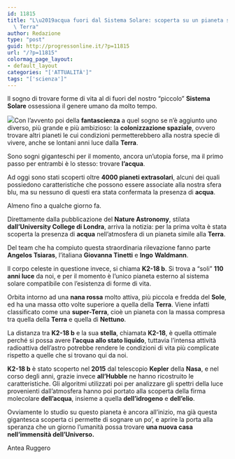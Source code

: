 ```yaml
---
id: 11815
title: "L\u2019acqua fuori dal Sistema Solare: scoperta su un pianeta simile alla\
  \ Terra"
author: Redazione
type: "post"
guid: http://progressonline.it/?p=11815
url: "/?p=11815"
colormag_page_layout:
- default_layout
categories: "['ATTUALITÀ']"
tags: "['scienza']"
---
```


Il sogno di trovare forme di vita al di fuori del nostro “piccolo” **Sistema Solare** ossessiona il genere umano da molto tempo.

![](https://progressonline.it/wp-content/uploads/2019/09/eagle-nebula-11149_1280-1024x1024.jpg)Con l’avvento poi della **fantascienza** a quel sogno se n’è aggiunto uno diverso, più grande e più ambizioso: la **colonizzazione spaziale**, ovvero trovare altri pianeti le cui condizioni permetterebbero alla nostra specie di vivere, anche se lontani anni luce dalla **Terra**.

Sono sogni giganteschi per il momento, ancora un’utopia forse, ma il primo passo per entrambi è lo stesso: trovare **l’acqua**.

Ad oggi sono stati scoperti oltre **4000 pianeti extrasolari**, alcuni dei quali possiedono caratteristiche che possono essere associate alla nostra sfera blu, ma su nessuno di questi era stata confermata la presenza di **acqua**.

Almeno fino a qualche giorno fa.

Direttamente dalla pubblicazione del **Nature Astronomy**, stilata **dall’University College di Londra**, arriva la notizia: per la prima volta è stata scoperta la presenza di **acqua** nell’atmosfera di un pianeta simile alla **Terra**.

Del team che ha compiuto questa straordinaria rilevazione fanno parte **Angelos Tsiaras**, l’italiana **Giovanna Tinetti** e **Ingo** **Waldmann**.

Il corpo celeste in questione invece, si chiama **K2-18 b**. Si trova a “soli” **110 anni luce** da noi, e per il momento è l’unico pianeta esterno al sistema solare compatibile con l’esistenza di forme di vita.

Orbita intorno ad una **nana rossa** molto attiva, più piccola e fredda del **Sole**, ed ha una massa otto volte superiore a quella della **Terra**. Viene infatti classificato come una **super-Terra**, cioè un pianeta con la massa compresa tra quella della **Terra** e quella di **Nettuno**.

La distanza tra **K2-18 b** e la sua **stella**, chiamata **K2-18**, è quella ottimale perché si possa avere **l’acqua allo stato liquido**, tuttavia l’intensa attività radioattiva dell’astro potrebbe rendere le condizioni di vita più complicate rispetto a quelle che si trovano qui da noi.

**K2-18 b** è stato scoperto nel **2015** dal telescopio **Kepler** della **Nasa**, e nel corso degli anni, grazie invece **all’Hubble** ne hanno ricostruito le caratteristiche. Gli algoritmi utilizzati poi per analizzare gli spettri della luce provenienti dall’atmosfera hanno poi portato alla scoperta della firma molecolare **dell’acqua**, insieme a quella **dell’idrogeno** e **dell’elio**.

Ovviamente lo studio su questo pianeta è ancora all’inizio, ma già questa gigantesca scoperta ci permette di sognare un po’, e aprire la porta alla speranza che un giorno l’umanità possa trovare **una nuova casa nell’immensità dell’Universo.**

Antea Ruggero